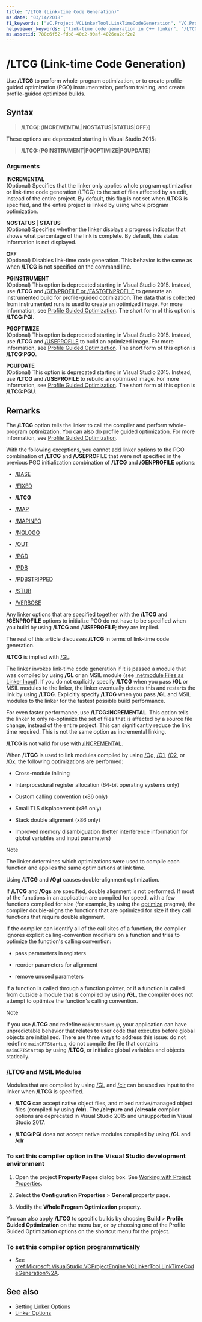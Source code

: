 ```yaml
---
title: "/LTCG (Link-time Code Generation)"
ms.date: "03/14/2018"
f1_keywords: ["VC.Project.VCLinkerTool.LinkTimeCodeGeneration", "VC.Project.VCConfiguration.WholeProgramOptimization", "VC.Project.VCCLWCECompilerTool.WholeProgramOptimization", "/ltcg", "VC.Project.VCCLCompilerTool.WholeProgramOptimization"]
helpviewer_keywords: ["link-time code generation in C++ linker", "/LTCG linker option", "-LTCG linker option", "LTCG linker option"]
ms.assetid: 788c6f52-fdb8-40c2-90af-4026ea2cf2e2
---
```

# /LTCG (Link-time Code Generation)

Use **/LTCG** to perform whole-program optimization, or to create profile-guided optimization (PGO) instrumentation, perform training, and create profile-guided optimized builds.

## Syntax

> **/LTCG**[**:**{**INCREMENTAL**|**NOSTATUS**|**STATUS**|**OFF**}]<br/>

These options are deprecated starting in Visual Studio 2015:

> **/LTCG:**{**PGINSTRUMENT**|**PGOPTIMIZE**|**PGUPDATE**}<br/>

### Arguments

**INCREMENTAL**<br/>
(Optional) Specifies that the linker only applies whole program optimization or link-time code generation (LTCG) to the set of files affected by an edit, instead of the entire project. By default, this flag is not set when **/LTCG** is specified, and the entire project is linked by using whole program optimization.

**NOSTATUS** &#124; **STATUS**<br/>
(Optional) Specifies whether the linker displays a progress indicator that shows what percentage of the link is complete. By default, this status information is not displayed.

**OFF**<br/>
(Optional) Disables link-time code generation. This behavior is the same as when **/LTCG** is not specified on the command line.

**PGINSTRUMENT**<br/>
(Optional) This option is deprecated starting in Visual Studio 2015. Instead, use **/LTCG** and [/GENPROFILE or /FASTGENPROFILE](genprofile-fastgenprofile-generate-profiling-instrumented-build.md) to generate an instrumented build for profile-guided optimization. The data that is collected from instrumented runs is used to create an optimized image. For more information, see [Profile Guided Optimization](../profile-guided-optimizations.md). The short form of this option is **/LTCG:PGI**.

**PGOPTIMIZE**<br/>
(Optional) This option is deprecated starting in Visual Studio 2015. Instead, use **/LTCG** and  [/USEPROFILE](useprofile.md) to build an optimized image. For more information, see [Profile Guided Optimization](../profile-guided-optimizations.md). The short form of this option is **/LTCG:PGO**.

**PGUPDATE**<br/>
(Optional) This option is deprecated starting in Visual Studio 2015. Instead, use **/LTCG** and  **/USEPROFILE** to rebuild an optimized image. For more information, see [Profile Guided Optimization](../profile-guided-optimizations.md). The short form of this option is **/LTCG:PGU**.

## Remarks

The **/LTCG** option tells the linker to call the compiler and perform whole-program optimization. You can also do profile guided optimization. For more information, see [Profile Guided Optimization](../profile-guided-optimizations.md).

With the following exceptions, you cannot add linker options to the PGO combination of **/LTCG** and **/USEPROFILE** that were not specified in the previous PGO initialization combination of **/LTCG** and **/GENPROFILE** options:

- [/BASE](base-base-address.md)

- [/FIXED](fixed-fixed-base-address.md)

- **/LTCG**

- [/MAP](map-generate-mapfile.md)

- [/MAPINFO](mapinfo-include-information-in-mapfile.md)

- [/NOLOGO](nologo-suppress-startup-banner-linker.md)

- [/OUT](out-output-file-name.md)

- [/PGD](pgd-specify-database-for-profile-guided-optimizations.md)

- [/PDB](pdb-use-program-database.md)

- [/PDBSTRIPPED](pdbstripped-strip-private-symbols.md)

- [/STUB](stub-ms-dos-stub-file-name.md)

- [/VERBOSE](verbose-print-progress-messages.md)

Any linker options that are specified together with the **/LTCG** and **/GENPROFILE** options to initialize PGO do not have to be specified when you build by using **/LTCG** and **/USEPROFILE**; they are implied.

The rest of this article discusses **/LTCG** in terms of link-time code generation.

**/LTCG** is implied with [/GL](gl-whole-program-optimization.md).

The linker invokes link-time code generation if it is passed a module that was compiled by using **/GL** or an MSIL module (see [.netmodule Files as Linker Input](netmodule-files-as-linker-input.md)). If you do not explicitly specify **/LTCG** when you pass **/GL** or MSIL modules to the linker, the linker eventually detects this and restarts the link by using **/LTCG**. Explicitly specify **/LTCG** when you pass **/GL** and MSIL modules to the linker for the fastest possible build performance.

For even faster performance, use **/LTCG:INCREMENTAL**. This option tells the linker to only re-optimize the set of files that is affected by a source file change, instead of the entire project. This can significantly reduce the link time required. This is not the same option as incremental linking.

**/LTCG** is not valid for use with [/INCREMENTAL](incremental-link-incrementally.md).

When **/LTCG** is used to link modules compiled by using [/Og](og-global-optimizations.md), [/O1](o1-o2-minimize-size-maximize-speed.md), [/O2](o1-o2-minimize-size-maximize-speed.md), or [/Ox](ox-full-optimization.md), the following optimizations are performed:

- Cross-module inlining

- Interprocedural register allocation (64-bit operating systems only)

- Custom calling convention (x86 only)

- Small TLS displacement (x86 only)

- Stack double alignment (x86 only)

- Improved memory disambiguation (better interference information for global variables and input parameters)

> [!NOTE]
> The linker determines which optimizations were used to compile each function and applies the same optimizations at link time.

Using **/LTCG** and **/Ogt** causes double-alignment optimization.

If **/LTCG** and **/Ogs** are specified, double alignment is not performed. If most of the functions in an application are compiled for speed, with a few functions compiled for size (for example, by using the [optimize](../../preprocessor/optimize.md) pragma), the compiler double-aligns the functions that are optimized for size if they call functions that require double alignment.

If the compiler can identify all of the call sites of a function, the compiler ignores explicit calling-convention modifiers on a function and tries to optimize the function's calling convention:

- pass parameters in registers

- reorder parameters for alignment

- remove unused parameters

If a function is called through a function pointer, or if a function is called from outside a module that is compiled by using **/GL**, the compiler does not attempt to optimize the function's calling convention.

> [!NOTE]
> If you use **/LTCG** and redefine `mainCRTStartup`, your application can have unpredictable behavior that relates to user code that executes before global objects are initialized. There are three ways to address this issue: do not redefine `mainCRTStartup`, do not compile the file that contains `mainCRTStartup` by using **/LTCG**, or initialize global variables and objects statically.

### /LTCG and MSIL Modules

Modules that are compiled by using [/GL](gl-whole-program-optimization.md) and [/clr](clr-common-language-runtime-compilation.md) can be used as input to the linker when **/LTCG** is specified.

- **/LTCG** can accept native object files, and mixed native/managed object files (compiled by using **/clr**). The **/clr:pure** and **/clr:safe** compiler options are deprecated in Visual Studio 2015 and unsupported in Visual Studio 2017.

- **/LTCG:PGI** does not accept native modules compiled by using **/GL** and **/clr**

### To set this compiler option in the Visual Studio development environment

1. Open the project **Property Pages** dialog box. See [Working with Project Properties](../working-with-project-properties.md).

1. Select the **Configuration Properties** > **General** property page.

1. Modify the **Whole Program Optimization** property.

You can also apply **/LTCG** to specific builds by choosing **Build** > **Profile Guided Optimization** on the menu bar, or by choosing one of the Profile Guided Optimization options on the shortcut menu for the project.

### To set this compiler option programmatically

- See <xref:Microsoft.VisualStudio.VCProjectEngine.VCLinkerTool.LinkTimeCodeGeneration%2A>.

## See also

- [Setting Linker Options](linking.md)
- [Linker Options](linker-options.md)
